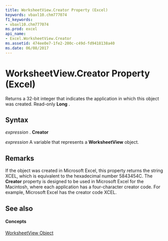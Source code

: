 ```yaml
---
title: WorksheetView.Creator Property (Excel)
keywords: vbaxl10.chm777074
f1_keywords:
- vbaxl10.chm777074
ms.prod: excel
api_name:
- Excel.WorksheetView.Creator
ms.assetid: 474ee0e7-1fe2-200c-c49d-fd9418138a40
ms.date: 06/08/2017
---
```



# WorksheetView.Creator Property (Excel)

Returns a 32-bit integer that indicates the application in which this object was created. Read-only  **Long** .


## Syntax

 _expression_ . **Creator**

 _expression_ A variable that represents a **WorksheetView** object.


## Remarks

If the object was created in Microsoft Excel, this property returns the string XCEL, which is equivalent to the hexadecimal number 5843454C. The  **Creator** property is designed to be used in Microsoft Excel for the Macintosh, where each application has a four-character creator code. For example, Microsoft Excel has the creator code XCEL.


## See also


#### Concepts


[WorksheetView Object](Excel.WorksheetView.md)


